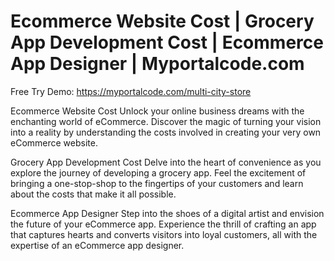# Ecommerce Website Cost | Grocery App Development Cost | Ecommerce App Designer | Myportalcode.com
Free Try Demo: https://myportalcode.com/multi-city-store

Ecommerce Website Cost
Unlock your online business dreams with the enchanting world of eCommerce. Discover the magic of turning your vision into a reality by understanding the costs involved in creating your very own eCommerce website.

Grocery App Development Cost
Delve into the heart of convenience as you explore the journey of developing a grocery app. Feel the excitement of bringing a one-stop-shop to the fingertips of your customers and learn about the costs that make it all possible.

Ecommerce App Designer
Step into the shoes of a digital artist and envision the future of your eCommerce app. Experience the thrill of crafting an app that captures hearts and converts visitors into loyal customers, all with the expertise of an eCommerce app designer.
